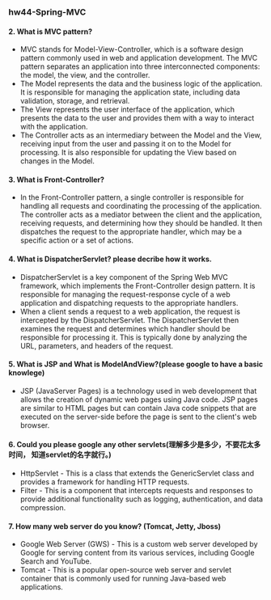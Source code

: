 ### hw44-Spring-MVC

#### 2. What is MVC pattern?
- MVC stands for Model-View-Controller, which is a software design pattern commonly used in web and application development. The MVC pattern separates an application into three interconnected components: the model, the view, and the controller. 
- The Model represents the data and the business logic of the application. It is responsible for managing the application state, including data validation, storage, and retrieval. 
- The View represents the user interface of the application, which presents the data to the user and provides them with a way to interact with the application. 
- The Controller acts as an intermediary between the Model and the View, receiving input from the user and passing it on to the Model for processing. It is also responsible for updating the View based on changes in the Model.

#### 3. What is Front-Controller?
- In the Front-Controller pattern, a single controller is responsible for handling all requests and coordinating the processing of the application. The controller acts as a mediator between the client and the application, receiving requests, and determining how they should be handled. It then dispatches the request to the appropriate handler, which may be a specific action or a set of actions.

#### 4. What is DispatcherServlet? please decribe how it works.
- DispatcherServlet is a key component of the Spring Web MVC framework, which implements the Front-Controller design pattern. It is responsible for managing the request-response cycle of a web application and dispatching requests to the appropriate handlers. 
- When a client sends a request to a web application, the request is intercepted by the DispatcherServlet. The DispatcherServlet then examines the request and determines which handler should be responsible for processing it. This is typically done by analyzing the URL, parameters, and headers of the request.

#### 5. What is JSP and What is ModelAndView?(please google to have a basic knowlege)
- JSP (JavaServer Pages) is a technology used in web development that allows the creation of dynamic web pages using Java code. JSP pages are similar to HTML pages but can contain Java code snippets that are executed on the server-side before the page is sent to the client's web browser.

#### 6. Could you please google any other servlets(理解多少是多少，不要花太多时间， 知道servlet的名字就行。)
- HttpServlet - This is a class that extends the GenericServlet class and provides a framework for handling HTTP requests. 
- Filter - This is a component that intercepts requests and responses to provide additional functionality such as logging, authentication, and data compression.

#### 7. How many web server do you know? (Tomcat, Jetty, Jboss)
- Google Web Server (GWS) - This is a custom web server developed by Google for serving content from its various services, including Google Search and YouTube. 
- Tomcat - This is a popular open-source web server and servlet container that is commonly used for running Java-based web applications.